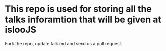 # This repo is used for storing all the talks inforamtion that will be given at islooJS
Fork the repo, update talk.md and send us a pull request. 
